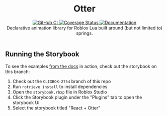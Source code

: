 <h1 align="center">Otter</h1>
<div align="center">
	<a href="https://github.com/Roblox/otter/actions/workflows/ci.yml">
		<img src="https://github.com/Roblox/otter/actions/workflows/ci.yml/badge.svg" alt="GitHub CI" />
	</a>
	<a href='https://coveralls.io/github/Roblox/otter?branch=main'>
		<img src='https://coveralls.io/repos/github/Roblox/otter/badge.svg?branch=main&amp;t=r8LIRE' alt='Coverage Status' />
	</a>
	<a href="https://roblox.github.io/otter">
		<img src="https://img.shields.io/badge/docs-website-green.svg" alt="Documentation" />
	</a>
</div>

<div align="center">
	Declarative animation library for Roblox Lua built around (but not limited to) springs.
</div>

<div>&nbsp;</div>

## Running the Storybook

To see the examples [from the docs](https://roblox.github.io/otter/usage/react/) in action, check out the storybook on this branch:

1. Check out the `CLIXBOX-2754` branch of this repo
2. Run `rotrieve install` to install dependencies
3. Open the `storybook.rbxp` file in Roblox Studio
4. Click the Storybook plugin under the "Plugins" tab to open the storybook UI
5. Select the storybook titled "React + Otter"
